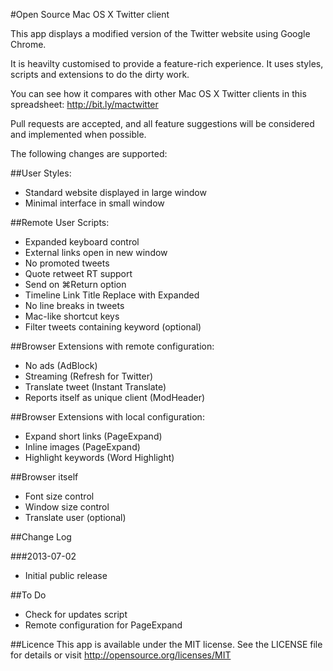 #Open Source Mac OS X Twitter client

This app displays a modified version of the Twitter website using Google Chrome.

It is heavilty customised to provide a feature-rich experience. It uses styles, scripts and extensions to do the dirty work.

You can see how it compares with other Mac OS X Twitter clients in this spreadsheet: http://bit.ly/mactwitter

Pull requests are accepted, and all feature suggestions will be considered and implemented when possible.

The following changes are supported:

##User Styles:
- Standard website displayed in large window  
- Minimal interface in small window  

##Remote User Scripts:
- Expanded keyboard control  
- External links open in new window  
- No promoted tweets  
- Quote retweet RT support  
- Send on ⌘Return option  
- Timeline Link Title Replace with Expanded  
- No line breaks in tweets  
- Mac-like shortcut keys  
- Filter tweets containing keyword (optional)  

##Browser Extensions with remote configuration:
- No ads (AdBlock)  
- Streaming (Refresh for Twitter)  
- Translate tweet (Instant Translate)  
- Reports itself as unique client (ModHeader)  

##Browser Extensions with local configuration:
- Expand short links (PageExpand)  
- Inline images (PageExpand)  
- Highlight keywords (Word Highlight)  

##Browser itself
- Font size control  
- Window size control  
- Translate user (optional)  

##Change Log

###2013-07-02
- Initial public release

##To Do
- Check for updates script  
- Remote configuration for PageExpand  

##Licence
This app is available under the MIT license. See the LICENSE file for details or visit http://opensource.org/licenses/MIT